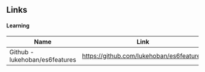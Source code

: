 ## Links

#### Learning
| Name          | Link                                                                                        |
|---------------|---------------------------------------------------------------------------------------------------|
| Github - lukehoban/es6features | https://github.com/lukehoban/es6features  |
